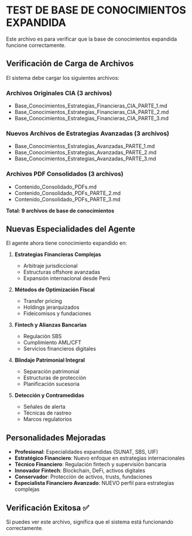 # TEST DE BASE DE CONOCIMIENTOS EXPANDIDA

Este archivo es para verificar que la base de conocimientos expandida funcione correctamente.

## Verificación de Carga de Archivos

El sistema debe cargar los siguientes archivos:

### Archivos Originales CIA (3 archivos)
- Base_Conocimientos_Estrategias_Financieras_CIA_PARTE_1.md
- Base_Conocimientos_Estrategias_Financieras_CIA_PARTE_2.md
- Base_Conocimientos_Estrategias_Financieras_CIA_PARTE_3.md

### Nuevos Archivos de Estrategias Avanzadas (3 archivos)
- Base_Conocimientos_Estrategias_Avanzadas_PARTE_1.md
- Base_Conocimientos_Estrategias_Avanzadas_PARTE_2.md
- Base_Conocimientos_Estrategias_Avanzadas_PARTE_3.md

### Archivos PDF Consolidados (3 archivos)
- Contenido_Consolidado_PDFs.md
- Contenido_Consolidado_PDFs_PARTE_2.md
- Contenido_Consolidado_PDFs_PARTE_3.md

**Total: 9 archivos de base de conocimientos**

## Nuevas Especialidades del Agente

El agente ahora tiene conocimiento expandido en:

1. **Estrategias Financieras Complejas**
   - Arbitraje jurisdiccional
   - Estructuras offshore avanzadas
   - Expansión internacional desde Perú

2. **Métodos de Optimización Fiscal**
   - Transfer pricing
   - Holdings jerarquizados
   - Fideicomisos y fundaciones

3. **Fintech y Alianzas Bancarias**
   - Regulación SBS
   - Cumplimiento AML/CFT
   - Servicios financieros digitales

4. **Blindaje Patrimonial Integral**
   - Separación patrimonial
   - Estructuras de protección
   - Planificación sucesoria

5. **Detección y Contramedidas**
   - Señales de alerta
   - Técnicas de rastreo
   - Marcos regulatorios

## Personalidades Mejoradas

- **Profesional**: Especialidades expandidas (SUNAT, SBS, UIF)
- **Estratégico Financiero**: Nuevo enfoque en estrategias internacionales
- **Técnico Financiero**: Regulación fintech y supervisión bancaria
- **Innovador Fintech**: Blockchain, DeFi, activos digitales
- **Conservador**: Protección de activos, trusts, fundaciones
- **Especialista Financiero Avanzado**: NUEVO perfil para estrategias complejas

## Verificación Exitosa ✅

Si puedes ver este archivo, significa que el sistema está funcionando correctamente.